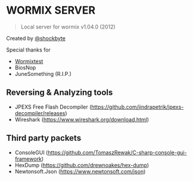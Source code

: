 # WORMIX SERVER

> Local server for wormix v1.04.0 (2012)

Created by [@shockbyte](https://t.me/shockbyte)

Special thanks for 
* [Wormixtest](https://wormixtest.com)
* BiosNop
* JuneSomething (R.I.P.)

## Reversing & Analyzing tools

* JPEXS Free Flash Decompiler (https://github.com/jindrapetrik/jpexs-decompiler/releases)
* Wireshark (https://www.wireshark.org/download.html)

## Third party packets
* ConsoleGUI (https://github.com/TomaszRewak/C-sharp-console-gui-framework)
* HexDump (https://github.com/drewnoakes/hex-dump)
* Newtonsoft.Json (https://www.newtonsoft.com/json)
